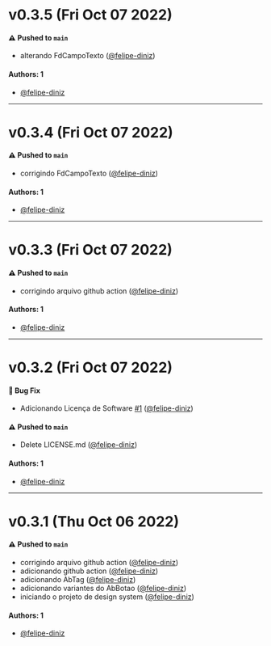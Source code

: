 # v0.3.5 (Fri Oct 07 2022)

#### ⚠️ Pushed to `main`

- alterando FdCampoTexto ([@felipe-diniz](https://github.com/felipe-diniz))

#### Authors: 1

- [@felipe-diniz](https://github.com/felipe-diniz)

---

# v0.3.4 (Fri Oct 07 2022)

#### ⚠️ Pushed to `main`

- corrigindo FdCampoTexto ([@felipe-diniz](https://github.com/felipe-diniz))

#### Authors: 1

- [@felipe-diniz](https://github.com/felipe-diniz)

---

# v0.3.3 (Fri Oct 07 2022)

#### ⚠️ Pushed to `main`

- corrigindo arquivo github action ([@felipe-diniz](https://github.com/felipe-diniz))

#### Authors: 1

- [@felipe-diniz](https://github.com/felipe-diniz)

---

# v0.3.2 (Fri Oct 07 2022)

#### 🐛 Bug Fix

- Adicionando Licença de Software [#1](https://github.com/felipe-diniz/fdnz-ds/pull/1) ([@felipe-diniz](https://github.com/felipe-diniz))

#### ⚠️ Pushed to `main`

- Delete LICENSE.md ([@felipe-diniz](https://github.com/felipe-diniz))

#### Authors: 1

- [@felipe-diniz](https://github.com/felipe-diniz)

---

# v0.3.1 (Thu Oct 06 2022)

#### ⚠️ Pushed to `main`

- corrigindo arquivo github action ([@felipe-diniz](https://github.com/felipe-diniz))
- adicionando github action ([@felipe-diniz](https://github.com/felipe-diniz))
- adicionando AbTag ([@felipe-diniz](https://github.com/felipe-diniz))
- adicionando variantes do AbBotao ([@felipe-diniz](https://github.com/felipe-diniz))
- iniciando o projeto de design system ([@felipe-diniz](https://github.com/felipe-diniz))

#### Authors: 1

- [@felipe-diniz](https://github.com/felipe-diniz)
